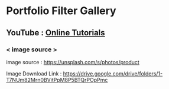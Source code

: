 # Portfolio Filter Gallery

## YouTube : [Online Tutorials](https://www.youtube.com/watch?v=ZjrqnxDEkzA)

### < image source >

image source : https://unsplash.com/s/photos/product

Image Download Link : https://drive.google.com/drive/folders/1-T7NUm82Mrn0BVitPpM8P5BTQrPOpPmc
